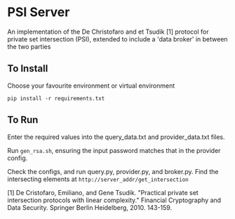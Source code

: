 # PSI Server
An implementation of the De Christofaro and et Tsudik [1] protocol for private set intersection (PSI), extended to include a 'data broker' in between the two parties

## To Install
Choose your favourite environment or virtual environment

`pip install -r requirements.txt`

## To Run
Enter the required values into the query_data.txt and provider_data.txt files.

Run `gen_rsa.sh`, ensuring the input password matches that in the provider config.

Check the configs, and run query.py, provider.py, and broker.py. Find the intersecting elements at `http://server_addr/get_intersection`

[1] De Cristofaro, Emiliano, and Gene Tsudik. "Practical private set intersection protocols with linear complexity." Financial Cryptography and Data Security. Springer Berlin Heidelberg, 2010. 143-159.